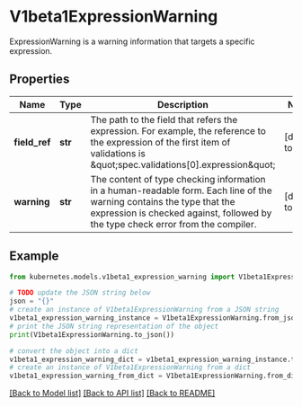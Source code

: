 # V1beta1ExpressionWarning

ExpressionWarning is a warning information that targets a specific expression.

## Properties

Name | Type | Description | Notes
------------ | ------------- | ------------- | -------------
**field_ref** | **str** | The path to the field that refers the expression. For example, the reference to the expression of the first item of validations is \&quot;spec.validations[0].expression\&quot; | [default to '']
**warning** | **str** | The content of type checking information in a human-readable form. Each line of the warning contains the type that the expression is checked against, followed by the type check error from the compiler. | [default to '']

## Example

```python
from kubernetes.models.v1beta1_expression_warning import V1beta1ExpressionWarning

# TODO update the JSON string below
json = "{}"
# create an instance of V1beta1ExpressionWarning from a JSON string
v1beta1_expression_warning_instance = V1beta1ExpressionWarning.from_json(json)
# print the JSON string representation of the object
print(V1beta1ExpressionWarning.to_json())

# convert the object into a dict
v1beta1_expression_warning_dict = v1beta1_expression_warning_instance.to_dict()
# create an instance of V1beta1ExpressionWarning from a dict
v1beta1_expression_warning_from_dict = V1beta1ExpressionWarning.from_dict(v1beta1_expression_warning_dict)
```
[[Back to Model list]](../README.md#documentation-for-models) [[Back to API list]](../README.md#documentation-for-api-endpoints) [[Back to README]](../README.md)


